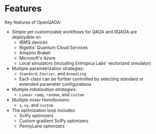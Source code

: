 # Features
Key features of OpenQAOA:

* Simple yet customizable workflows for QAOA and RQAOA are deployable on
    * IBMQ devices
    * Rigettis' Quantum Cloud Services
    * Amazon Braket
    * Microsoft's Azure
    * Local simulators (including Entropica Labs' vectorized simulator)
* Multiple parametrization strategies:
    * `Standard`, `Fourier`, and `Annealing`
    * Each class can be further controlled by selecting standard or extended parameter configurations
* Multiple _initialisation strategies_:
    * `Linear ramp`, `random`, and `custom`
* Multiple _mixer Hamiltonians_:
     * `x`, `xy`, and `custom`
* The optimization loop includes:
    * SciPy optimizers
    * Custom gradient SciPy optimizers
    * PennyLane optimizers